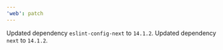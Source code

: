 ```yaml
---
'web': patch
---
```


Updated dependency `eslint-config-next` to `14.1.2`.
Updated dependency `next` to `14.1.2`.
